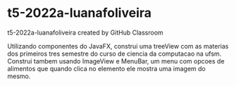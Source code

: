 # t5-2022a-luanafoliveira
t5-2022a-luanafoliveira created by GitHub Classroom

Utilizando componentes do JavaFX, construi uma treeView com as materias dos primeiros tres semestre do curso de ciencia da computacao na ufsm. Construi tambem usando ImageView e MenuBar, um menu com opcoes de alimentos que quando clica no elemento ele mostra uma imagem do mesmo.
